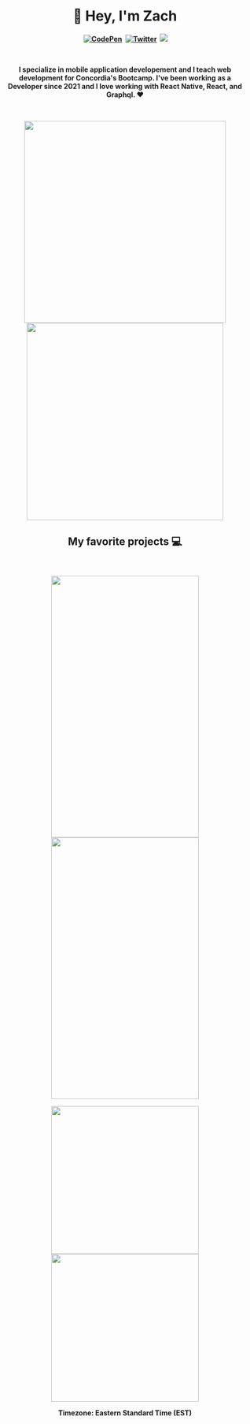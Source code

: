 <p>
  <h1 align="center"><b>👋 Hey, I'm Zach</h1>
</p>
<p align="center">
&nbsp;
  <a href="https://codepen.io/mrzach"><img src="https://img.shields.io/badge/Codepen-000000?style=for-the-badge&logo=codepen&logoColor=white" alt="CodePen" /></a>&nbsp;
<a href="https://twitter.com/mrzachnugent"><img src="https://img.shields.io/badge/Twitter-1DA1F2?style=for-the-badge&logo=twitter&logoColor=white" alt="Twitter" /></a>&nbsp;
<a href="https://www.mtlapps.com/"><img src="https://img.shields.io/badge/MTLapps.com-5e5ce6?style=for-the-badge&logo=MTLapps.com&logoColor=white alt="MTLapps.com" /></a>&nbsp;
</p>
<br />

<p align="center">
  I specialize in mobile application developement and I teach web development for Concordia's Bootcamp. I've been working as a Developer since 2021 and I love working with React Native, React, and Graphql. ❤
  </p>
<br />
  
<p align="center">
  <img src="https://github-readme-stats.vercel.app/api?username=mrzachnugent&theme=radical&show_icons=true" width="410"/>
  <img src="https://github-readme-stats.vercel.app/api/top-langs/?username=mrzachnugent&layout=compact&theme=radical" width="400" />
</p>

<h2 align="center">My favorite projects 💻</h2>
<br />
  
<p align="center">
  <a href="https://github.com/mrzachnugent/ourLife">
    <img height="531" width="300" src="https://github.com/mrzachnugent/ourLife/blob/main/assets/screenshots/ourLifeGif.gif"/>
  </a>
  <a href="https://github.com/mrzachnugent/mrSMG">
    <img height="531" width="300" src="https://github.com/mrzachnugent/mrSMG/blob/main/src/assets/screenshot/smg-preview.gif" />
  </a>
</p>
  
<p align="center">
   <a href="https://github.com/mrzachnugent/ourLife">
    <img align="" width="300" src="https://github-readme-stats.vercel.app/api/pin/?username=mrzachnugent&repo=ourLife&theme=tokyonight" />
  </a>
  <a href="https://github.com/mrzachnugent/mrSMG">
    <img align="" width="300" src="https://github-readme-stats.vercel.app/api/pin/?username=mrzachnugent&repo=mrSMG&theme=tokyonight" />
  </a>
</p>

<p align="center">Timezone: Eastern Standard Time (EST)</p>

